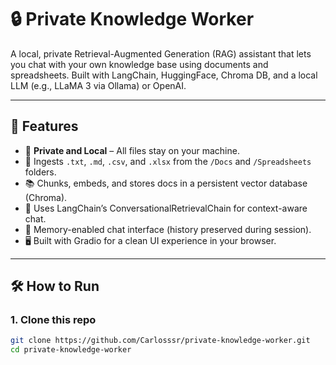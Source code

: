 # 🔒 Private Knowledge Worker

A local, private Retrieval-Augmented Generation (RAG) assistant that lets you chat with your own knowledge base using documents and spreadsheets. Built with LangChain, HuggingFace, Chroma DB, and a local LLM (e.g., LLaMA 3 via Ollama) or OpenAI.

---

## 🧠 Features

- 🔐 **Private and Local** – All files stay on your machine.
- 📂 Ingests `.txt`, `.md`, `.csv`, and `.xlsx` from the `/Docs` and `/Spreadsheets` folders.
- 📚 Chunks, embeds, and stores docs in a persistent vector database (Chroma).
- 💬 Uses LangChain’s ConversationalRetrievalChain for context-aware chat.
- 🧠 Memory-enabled chat interface (history preserved during session).
- 🖥️ Built with Gradio for a clean UI experience in your browser.

---

## 🛠️ How to Run

### 1. Clone this repo
```bash
git clone https://github.com/Carlosssr/private-knowledge-worker.git
cd private-knowledge-worker

